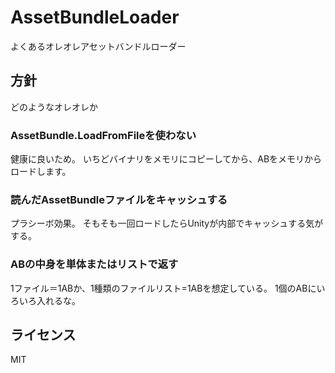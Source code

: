 # AssetBundleLoader
よくあるオレオレアセットバンドルローダー

## 方針
どのようなオレオレか

### AssetBundle.LoadFromFileを使わない
健康に良いため。
いちどバイナリをメモリにコピーしてから、ABをメモリからロードします。

### 読んだAssetBundleファイルをキャッシュする
プラシーボ効果。
そもそも一回ロードしたらUnityが内部でキャッシュする気がする。

### ABの中身を単体またはリストで返す
1ファイル＝1ABか、1種類のファイルリスト=1ABを想定している。
1個のABにいろいろ入れるな。

## ライセンス
MIT
